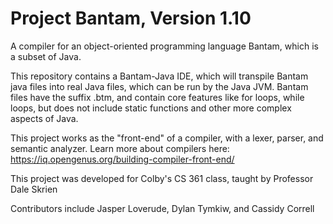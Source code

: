 # Project Bantam, Version 1.10

A compiler for an object-oriented programming language Bantam, which is a subset of Java.

This repository contains a Bantam-Java IDE, which will transpile Bantam java files into real Java files, which can be run by the Java JVM. Bantam files have the suffix .btm, and contain core features like for loops, while loops, but does not include static functions and other more complex aspects of Java.

This project works as the "front-end" of a compiler, with a lexer, parser, and semantic analyzer. Learn more about compilers here: https://iq.opengenus.org/building-compiler-front-end/

This project was developed for Colby's CS 361 class, taught by Professor Dale Skrien

Contributors include Jasper Loverude, Dylan Tymkiw, and Cassidy Correll



